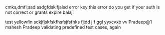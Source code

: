 
cmks,dmfl;sad
asdgfdsklfjalsd
error key
this error do you get if your auth is not correct or grants expire balaji

test yellowfin
sdkjfjskfskfhsfsjfsfhks
fjjdd
j
f
ggl
yyxcvxb
vv
Pradeep@1
mahesh
Pradeep validating predefined test cases, again
